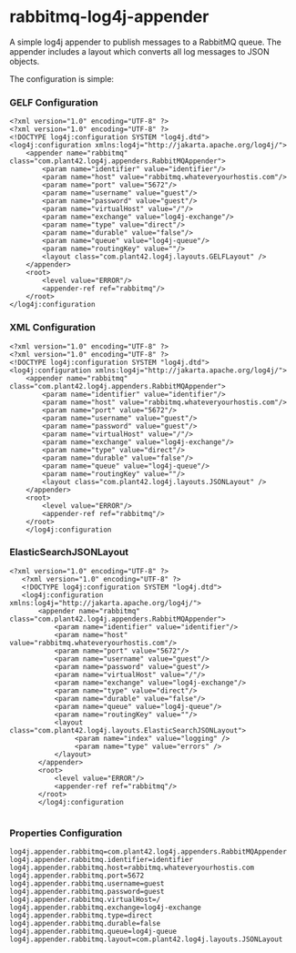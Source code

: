 rabbitmq-log4j-appender
=======================

A simple log4j appender to publish messages to a RabbitMQ queue.  The appender includes a layout which converts all log messages to JSON objects.

The configuration is simple:

### GELF Configuration ###
<pre><code>&lt;?xml version="1.0" encoding="UTF-8" ?&gt;
&lt;?xml version="1.0" encoding="UTF-8" ?&gt;
&lt;!DOCTYPE log4j:configuration SYSTEM "log4j.dtd"&gt;
&lt;log4j:configuration xmlns:log4j="http://jakarta.apache.org/log4j/"&gt;
    &lt;appender name="rabbitmq" class="com.plant42.log4j.appenders.RabbitMQAppender"&gt;
        &lt;param name="identifier" value="identifier"/&gt;
        &lt;param name="host" value="rabbitmq.whateveryourhostis.com"/&gt;
        &lt;param name="port" value="5672"/&gt;
        &lt;param name="username" value="guest"/&gt;
        &lt;param name="password" value="guest"/&gt;
        &lt;param name="virtualHost" value="/"/&gt;
        &lt;param name="exchange" value="log4j-exchange"/&gt;
        &lt;param name="type" value="direct"/&gt;
        &lt;param name="durable" value="false"/&gt;
        &lt;param name="queue" value="log4j-queue"/&gt;
        &lt;param name="routingKey" value=""/&gt;
        &lt;layout class="com.plant42.log4j.layouts.GELFLayout" /&gt;
    &lt;/appender&gt;
    &lt;root&gt;
        &lt;level value="ERROR"/&gt;
        &lt;appender-ref ref="rabbitmq"/&gt;
    &lt;/root&gt;
&lt;/log4j:configuration
</code></pre>


### XML Configuration ###
<pre><code>&lt;?xml version="1.0" encoding="UTF-8" ?&gt;
&lt;?xml version="1.0" encoding="UTF-8" ?&gt;
&lt;!DOCTYPE log4j:configuration SYSTEM "log4j.dtd"&gt;
&lt;log4j:configuration xmlns:log4j="http://jakarta.apache.org/log4j/"&gt;
    &lt;appender name="rabbitmq" class="com.plant42.log4j.appenders.RabbitMQAppender"&gt;
        &lt;param name="identifier" value="identifier"/&gt;
        &lt;param name="host" value="rabbitmq.whateveryourhostis.com"/&gt;
        &lt;param name="port" value="5672"/&gt;
        &lt;param name="username" value="guest"/&gt;
        &lt;param name="password" value="guest"/&gt;
        &lt;param name="virtualHost" value="/"/&gt;
        &lt;param name="exchange" value="log4j-exchange"/&gt;
        &lt;param name="type" value="direct"/&gt;
        &lt;param name="durable" value="false"/&gt;
        &lt;param name="queue" value="log4j-queue"/&gt;
        &lt;param name="routingKey" value=""/&gt;
        &lt;layout class="com.plant42.log4j.layouts.JSONLayout" /&gt;
    &lt;/appender&gt;
    &lt;root&gt;
        &lt;level value="ERROR"/&gt;
        &lt;appender-ref ref="rabbitmq"/&gt;
    &lt;/root&gt;
    &lt;/log4j:configuration
</code></pre>


### ElasticSearchJSONLayout ###
<pre><code>&lt;?xml version="1.0" encoding="UTF-8" ?&gt;
   &lt;?xml version="1.0" encoding="UTF-8" ?&gt;
   &lt;!DOCTYPE log4j:configuration SYSTEM "log4j.dtd"&gt;
   &lt;log4j:configuration xmlns:log4j="http://jakarta.apache.org/log4j/"&gt;
       &lt;appender name="rabbitmq" class="com.plant42.log4j.appenders.RabbitMQAppender"&gt;
           &lt;param name="identifier" value="identifier"/&gt;
           &lt;param name="host" value="rabbitmq.whateveryourhostis.com"/&gt;
           &lt;param name="port" value="5672"/&gt;
           &lt;param name="username" value="guest"/&gt;
           &lt;param name="password" value="guest"/&gt;
           &lt;param name="virtualHost" value="/"/&gt;
           &lt;param name="exchange" value="log4j-exchange"/&gt;
           &lt;param name="type" value="direct"/&gt;
           &lt;param name="durable" value="false"/&gt;
           &lt;param name="queue" value="log4j-queue"/&gt;
           &lt;param name="routingKey" value=""/&gt;
           &lt;layout class="com.plant42.log4j.layouts.ElasticSearchJSONLayout"&gt;
                &lt;param name="index" value="logging" /&gt;
                &lt;param name="type" value="errors" /&gt;
           &lt;/layout&gt;
       &lt;/appender&gt;
       &lt;root&gt;
           &lt;level value="ERROR"/&gt;
           &lt;appender-ref ref="rabbitmq"/&gt;
       &lt;/root&gt;
       &lt;/log4j:configuration
   </code></pre>


### Properties Configuration ###
<pre><code>log4j.appender.rabbitmq=com.plant42.log4j.appenders.RabbitMQAppender
log4j.appender.rabbitmq.identifier=identifier
log4j.appender.rabbitmq.host=rabbitmq.whateveryourhostis.com
log4j.appender.rabbitmq.port=5672
log4j.appender.rabbitmq.username=guest
log4j.appender.rabbitmq.password=guest
log4j.appender.rabbitmq.virtualHost=/
log4j.appender.rabbitmq.exchange=log4j-exchange
log4j.appender.rabbitmq.type=direct
log4j.appender.rabbitmq.durable=false
log4j.appender.rabbitmq.queue=log4j-queue
log4j.appender.rabbitmq.layout=com.plant42.log4j.layouts.JSONLayout
</code></pre>




